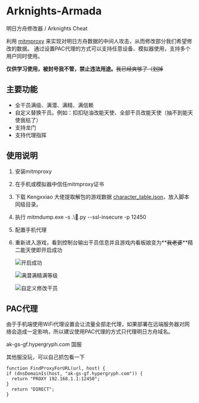 # Arknights-Armada

明日方舟修改器 / Arknights Cheat

利用 [mitmproxy](https://www.mitmproxy.org/) 来实现对明日方舟数据的中间人攻击，从而修改部分我们希望修改的数据。
通过设置PAC代理的方式可以支持任意设备、模拟器使用，支持多个用户同时使用。

**仅供学习使用，被封号我不管，禁止违法用途。**~~我已经爽够了（划掉~~



## 主要功能

- 全干员满级、满潜、满精、满信赖
- 自定义替换干员。例如：扣扣哒油改能天使、全部干员改能天使（抽不到能天使我枯了）
- 支持龙门
- 支持代理指挥

## 使用说明

1. 安装mitmproxy

2. 在手机或模拟器中信任mitmproxy证书

3. 下载 Kengxxiao 大佬提取解包的游戏数据 [character_table.json](https://github.com/Kengxxiao/ArknightsGameData/blob/master/zh_CN/gamedata/excel/character_table.json)，放入脚本同级目录。

4. 执行 mitmdump.exe -s .\🐍.py --ssl-insecure -p 12450

5. 配置手机代理

6. 重新进入游戏，看到控制台输出干员信息并且游戏内看板娘变为**~~我老婆~~**精二能天使即开启成功

   ![开启成功](https://i.loli.net/2020/03/19/nh9GsmqZlu4JUyf.png)

   ![满潜满精满等级](https://i.loli.net/2020/03/19/Az3GS1ZCMUFQBK2.png)

   ![自定义修改干员](https://i.loli.net/2020/03/19/5SpxzwyBjh4efA9.png)

## PAC代理

由于手机端使用WiFi代理设置会让流量全部走代理，如果部署在远端服务器对网络会造成一定影响，所以建议使用PAC代理的方式只代理明日方舟域名。

ak-gs-gf.hypergryph.com 国服

其他服没玩，可以自己抓包看一下

```
function FindProxyForURL(url, host) {
if (dnsDomainIs(host, "ak-gs-gf.hypergryph.com")) {
  return "PROXY 192.168.1.1:12450";
}
  return "DIRECT";
}
```
